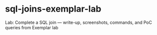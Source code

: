 # sql-joins-exemplar-lab
Lab: Complete a SQL join — write-up, screenshots, commands, and PoC queries from Exemplar lab
